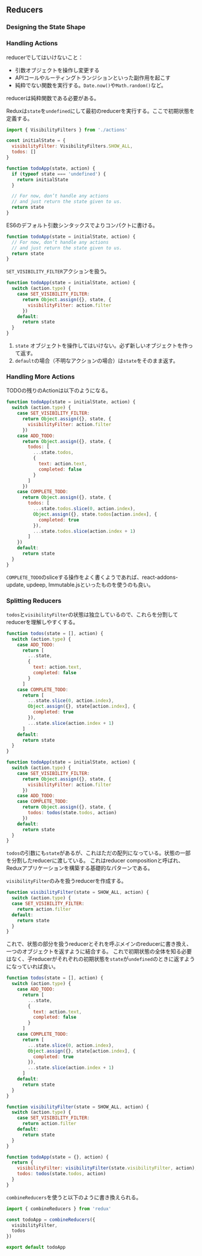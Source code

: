 ## Reducers

### Designing the State Shape

### Handling Actions

reducerでしてはいけないこと：

- 引数オブジェクトを操作し変更する
- APIコールやルーティングトランジションといった副作用を起こす
- 純粋でない関数を実行する。`Date.now()`や`Math.random()`など。

reducerは純粋関数である必要がある。

Reduxは`state`を`undefined`にして最初のreducerを実行する。ここで初期状態を定義する。

```javascript
import { VisibilityFilters } from './actions'

const initialState = {
  visibilityFilter: VisibilityFilters.SHOW_ALL,
  todos: []
}

function todoApp(state, action) {
  if (typeof state === 'undefined') {
    return initialState
  }

  // For now, don’t handle any actions
  // and just return the state given to us.
  return state
}
```


ES6のデフォルト引数シンタックスでよりコンパクトに書ける。

```javascript
function todoApp(state = initialState, action) {
  // For now, don’t handle any actions
  // and just return the state given to us.
  return state
}
```

`SET_VISIBILITY_FILTER`アクションを扱う。

```javascript
function todoApp(state = initialState, action) {
  switch (action.type) {
    case SET_VISIBILITY_FILTER:
      return Object.assign({}, state, {
        visibilityFilter: action.filter
      })
    default:
      return state
  }
}
```

1. `state` オブジェクトを操作してはいけない。必ず新しいオブジェクトを作って返す。
2. `default`の場合（不明なアクションの場合）は`state`をそのまま返す。

### Handling More Actions

TODOの残りのActionは以下のようになる。

```javascript
function todoApp(state = initialState, action) {
  switch (action.type) {
    case SET_VISIBILITY_FILTER:
      return Object.assign({}, state, {
        visibilityFilter: action.filter
      })
    case ADD_TODO:
      return Object.assign({}, state, {
        todos: [
          ...state.todos,
          {
            text: action.text,
            completed: false
          }
        ]
      })
    case COMPLETE_TODO:
      return Object.assign({}, state, {
        todos: [
          ...state.todos.slice(0, action.index),
          Object.assign({}, state.todos[action.index], {
            completed: true
          }),
          ...state.todos.slice(action.index + 1)
        ]
    })
    default:
      return state
  }
}
```

`COMPLETE_TODO`のsliceする操作をよく書くようであれば、react-addons-update, updeep, Immutable.jsといったものを使うのも良い。

### Splitting Reducers

`todos`と`visibilityFilter`の状態は独立しているので、これらを分割してreducerを理解しやすくする。

```javascript
function todos(state = [], action) {
  switch (action.type) {
    case ADD_TODO:
      return [
        ...state,
        {
          text: action.text,
          completed: false
        }
      ]
    case COMPLETE_TODO:
      return [
        ...state.slice(0, action.index),
        Object.assign({}, state[action.index], {
          completed: true
        }),
        ...state.slice(action.index + 1)
      ]
    default:
      return state
  }
}

function todoApp(state = initialState, action) {
  switch (action.type) {
    case SET_VISIBILITY_FILTER:
      return Object.assign({}, state, {
        visibilityFilter: action.filter
      })
    case ADD_TODO:
    case COMPLETE_TODO:
      return Object.assign({}, state, {
        todos: todos(state.todos, action)
      })
    default:
      return state
  }
}
```

`todos`の引数にも`state`があるが、これはただの配列になっている。状態の一部を分割したreducerに渡している。
これはreducer compositionと呼ばれ、Reduxアプリケーションを構築する基礎的なパターンである。

`visibilityFilter`のみを扱うreducerを作成する。

```javascript
function visibilityFilter(state = SHOW_ALL, action) {
  switch (action.type) {
  case SET_VISIBILITY_FILTER:
    return action.filter
  default:
    return state
  }
}
```

これで、状態の部分を扱うreducerとそれを呼ぶメインのreducerに書き換え、一つのオブジェクトを返すように結合する。
これで初期状態の全体を知る必要はなく、子reducerがそれぞれの初期状態を`state`が`undefined`のときに返すようになっていれば良い。

```javascript
function todos(state = [], action) {
  switch (action.type) {
    case ADD_TODO:
      return [
        ...state,
        {
          text: action.text,
          completed: false
        }
      ]
    case COMPLETE_TODO:
      return [
        ...state.slice(0, action.index),
        Object.assign({}, state[action.index], {
          completed: true
        }),
        ...state.slice(action.index + 1)
      ]
    default:
      return state
  }
}

function visibilityFilter(state = SHOW_ALL, action) {
  switch (action.type) {
    case SET_VISIBILITY_FILTER:
      return action.filter
    default:
      return state
  }
}

function todoApp(state = {}, action) {
  return {
    visibilityFilter: visibilityFilter(state.visibilityFilter, action),
    todos: todos(state.todos, action)
  }
}
```

`combineReducers`を使うと以下のように書き換えられる。

```javascript
import { combineReducers } from 'redux'

const todoApp = combineReducers({
  visibilityFilter,
  todos
})

export default todoApp
```
